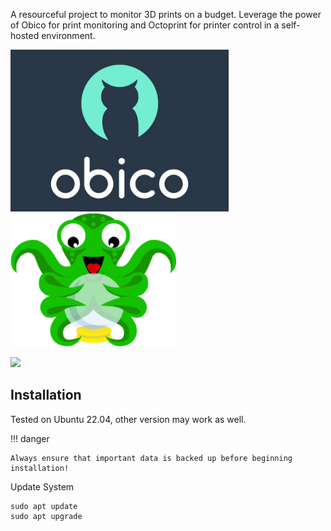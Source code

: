 A resourceful project to monitor 3D prints on a budget. Leverage the power of Obico for print monitoring and Octoprint for printer control in a self-hosted environment.

 <img src="obico.webp" alt="obico.webp" width="349" height="259">  <img src="octoprint.png" alt="octoprint.png" width="265" height="213"> 

![](/app/joplin-desktop/resources/app/octoprint.png)

## Installation

Tested on Ubuntu 22.04, other version may work as well.

!!! danger
```
Always ensure that important data is backed up before beginning installation! 
```



Update System

```
sudo apt update
sudo apt upgrade 
```